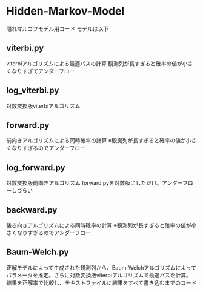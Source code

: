 # Hidden-Markov-Model
隠れマルコフモデル用コード
モデルは以下

## viterbi.py
viterbiアルゴリズムによる最適パスの計算
観測列が長すぎると確率の値が小さくなりすぎてアンダーフロー

## log_viterbi.py
対数変換版viterbiアルゴリズム

## forward.py
前向きアルゴリズムによる同時確率の計算
※観測列が長すぎると確率の値が小さくなりすぎるのでアンダーフロー

## log_forward.py
対数変換版前向きアルゴリズム
forward.pyを対数版にしただけ。アンダーフローしづらい

## backward.py
後ろ向きアルゴリズムによる同時確率の計算
※観測列が長すぎると確率の値が小さくなりすぎるのでアンダーフロー

## Baum-Welch.py
正解モデルによって生成された観測列から、Baum-Welchアルゴリズムによってパラメータを推定。さらに対数変換版viterbiアルゴリズムで最適パスを計算。
結果を正解率で比較し、テキストファイルに結果をすべて書き込むまでのコード
